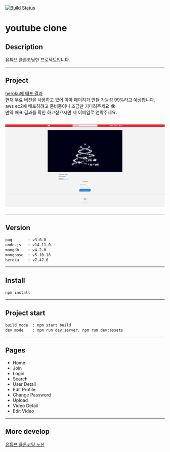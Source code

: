 [![Build Status](https://travis-ci.com/nibble2/youtube.svg?branch=main)](https://travis-ci.com/nibble2/youtube)

# youtube clone

## Description

유튜브 클론코딩한 프로젝트입니다.

---

## Project

[heroku에 배포 결과](https://calm-citadel-50531.herokuapp.com/)<br />
현재 무료 버전을 사용하고 있어 아마 페이지가 안뜰 가능성 99%라고 예상합니다.
aws ec2에 배포하려고 준비중이니 조금만 기다려주세요 😭 <br />
만약 배표 결과를 확인 하고싶으시면 제 이메일로 연락주세요.

## ![detail.pug](images/detail.png)

---

## Version

```
pug       : v3.0.0
node.js   : v14.11.0.
mongdb    : v4.2.0
mongoose  : v5.10.18
heroku    : v7.47.6
```

---

## Install

```
npm install
```

---

## Project start

```
build mode  : npm start build
dev mode    : npm run dev:server, npm run dev:assets
```

---

## Pages

- Home
- Join
- Login
- Search
- User Detail
- Edit Profile
- Change Password
- Upload
- Video Detail
- Edit Video

---

## More develop

[유튜브 클론코딩 노션](https://www.notion.so/nibble2/e5d617c7b1204da7bee531b0a13a85eb)
